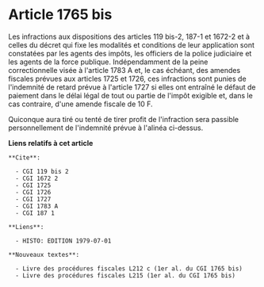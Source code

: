 # Article 1765 bis

Les infractions aux dispositions des articles 119 bis-2, 187-1 et 1672-2 et à celles du décret qui fixe les modalités et
conditions de leur application sont constatées par les agents des impôts, les officiers de la police judiciaire et les agents
de la force publique.     Indépendamment de la peine correctionnelle visée à l'article 1783 A et, le cas échéant, des amendes
fiscales prévues aux articles 1725 et 1726, ces infractions sont punies de l'indemnité de retard prévue à l'article 1727 si
elles ont entraîné le défaut de paiement dans le délai légal de tout ou partie de l'impôt exigible et, dans le cas contraire,
d'une amende fiscale de 10 F.

Quiconque aura tiré ou tenté de tirer profit de l'infraction sera passible personnellement de l'indemnité prévue à l'alinéa
ci-dessus.

**Liens relatifs à cet article**

	**Cite**:

	  - CGI 119 bis 2
	  - CGI 1672 2
	  - CGI 1725
	  - CGI 1726
	  - CGI 1727
	  - CGI 1783 A
	  - CGI 187 1

	**Liens**:

	  - HISTO: EDITION 1979-07-01

	**Nouveaux textes**:

	  - Livre des procédures fiscales L212 c (1er al. du CGI 1765 bis)
	  - Livre des procédures fiscales L215 (1er al. du CGI 1765 bis)
